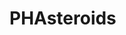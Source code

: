 # PHAsteroids

<!-- Se define como "Asteroide Potencialmente Peligroso" (Potentially Hazardous Asteroid) a aquellos asteroides cuya probabilidad de impacto contra la Tierra es relativamente alta ($\approx 10^{-6}$). `PHAsteroids` es un paquete de `Python` destinado al cálculo de dichas probabilidades dados los elementos orbitales del asteroide.

